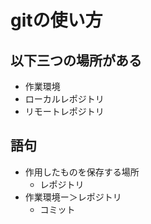 # gitの使い方
## 以下三つの場所がある
- 作業環境
- ローカルレポジトリ
- リモートレポジトリ
## 語句
- 作用したものを保存する場所
  - レポジトリ
- 作業環境ー＞レポジトリ
  - コミット